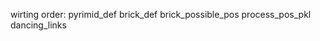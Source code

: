 wirting order:
    pyrimid_def
    brick_def
    brick_possible_pos
    process_pos_pkl
    dancing_links
